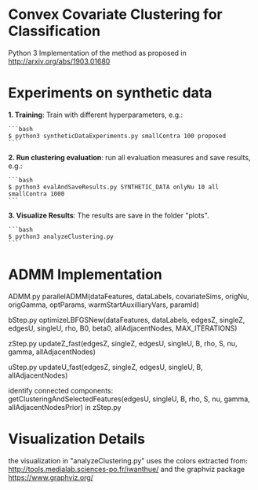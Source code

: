 Convex Covariate Clustering for Classification
==

Python 3 Implementation of the method as proposed in 
http://arxiv.org/abs/1903.01680

 
Experiments on synthetic data
==

**1. Training**: Train with different hyperparameters, e.g.:

	```bash
 	$ python3 syntheticDataExperiments.py smallContra 100 proposed
	```

**2. Run clustering evaluation**: run all evaluation measures and save results, e.g.:

	```bash
	$ python3 evalAndSaveResults.py SYNTHETIC_DATA onlyNu 10 all smallContra 1000
	```

**3. Visualize Results**: The results are save in the folder "plots".

	```bash
	$ python3 analyzeClustering.py
	```


ADMM Implementation
==
 
 ADMM.py
 parallelADMM(dataFeatures, dataLabels, covariateSims, origNu, origGamma, optParams, warmStartAuxilliaryVars, paramId)
 
 bStep.py
 optimizeLBFGSNew(dataFeatures, dataLabels, edgesZ, singleZ, edgesU, singleU, rho, B0, beta0, allAdjacentNodes, MAX_ITERATIONS)
 
 zStep.py
 updateZ_fast(edgesZ, singleZ, edgesU, singleU, B, rho, S, nu, gamma, allAdjacentNodes)
 
 uStep.py
 updateU_fast(edgesZ, singleZ, edgesU, singleU, B, allAdjacentNodes)
 
 identify connected components:
 getClusteringAndSelectedFeatures(edgesU, singleU, B, rho, S, nu, gamma, allAdjacentNodesPrior)
 in zStep.py


Visualization Details
==

the visualization in "analyzeClustering.py" uses the colors extracted from:
http://tools.medialab.sciences-po.fr/iwanthue/
and the graphviz package 
https://www.graphviz.org/

